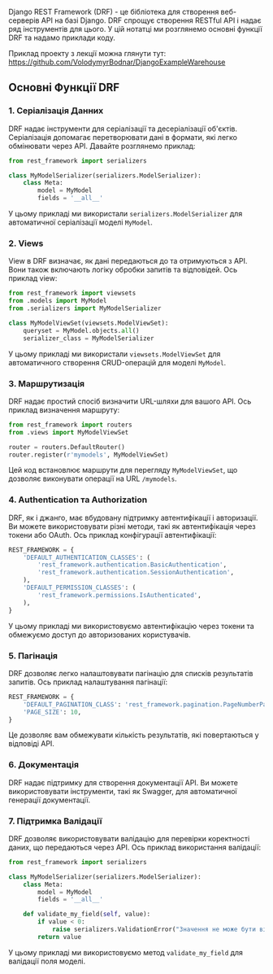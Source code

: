 
Django REST Framework (DRF) - це бібліотека для створення веб-серверів API на базі Django. DRF спрощує створення RESTful API і надає ряд інструментів для цього. У цій нотатці ми розглянемо основні функції DRF та надамо приклади коду.

Приклад проекту з лекції можна глянути тут: https://github.com/VolodymyrBodnar/DjangoExampleWarehouse
## Основні Функції DRF

### 1. Серіалізація Данних

DRF надає інструменти для серіалізації та десеріалізації об'єктів. Серіалізація допомагає перетворювати дані в формати, які легко обмінювати через API. Давайте розглянемо приклад:

```python
from rest_framework import serializers

class MyModelSerializer(serializers.ModelSerializer):
    class Meta:
        model = MyModel
        fields = '__all__'
```

У цьому прикладі ми використали `serializers.ModelSerializer` для автоматичної серіалізації моделі `MyModel`.

### 2. Views

View в DRF визначає, як дані передаються до та отримуються з API. Вони також включають логіку обробки запитів та відповідей. Ось приклад view:

```python
from rest_framework import viewsets
from .models import MyModel
from .serializers import MyModelSerializer

class MyModelViewSet(viewsets.ModelViewSet):
    queryset = MyModel.objects.all()
    serializer_class = MyModelSerializer
```

У цьому прикладі ми використали `viewsets.ModelViewSet` для автоматичного створення CRUD-операцій для моделі `MyModel`.

### 3. Маршрутизація

DRF надає простий спосіб визначити URL-шляхи для вашого API. Ось приклад визначення маршруту:

```python
from rest_framework import routers
from .views import MyModelViewSet

router = routers.DefaultRouter()
router.register(r'mymodels', MyModelViewSet)
```

Цей код встановлює маршрути для перегляду `MyModelViewSet`, що дозволяє виконувати операції на URL `/mymodels`.

### 4. Authentication та Authorization

DRF, як і джанго, має вбудовану підтримку автентифікації і авторизації. Ви можете використовувати різні методи, такі як автентифікація через токени або OAuth. Ось приклад конфігурації автентифікації:

```python
REST_FRAMEWORK = {
    'DEFAULT_AUTHENTICATION_CLASSES': (
		'rest_framework.authentication.BasicAuthentication',
        'rest_framework.authentication.SessionAuthentication',
    ),
    'DEFAULT_PERMISSION_CLASSES': (
        'rest_framework.permissions.IsAuthenticated',
    ),
}
```

У цьому прикладі ми використовуємо автентифікацію через токени та обмежуємо доступ до авторизованих користувачів.

### 5. Пагінація

DRF дозволяє легко налаштовувати пагінацію для списків результатів запитів. Ось приклад налаштування пагінації:

```python
REST_FRAMEWORK = {
    'DEFAULT_PAGINATION_CLASS': 'rest_framework.pagination.PageNumberPagination',
    'PAGE_SIZE': 10,
}
```

Це дозволяє вам обмежувати кількість результатів, які повертаються у відповіді API.

### 6. Документація

DRF надає підтримку для створення документації API. Ви можете використовувати інструменти, такі як Swagger, для автоматичної генерації документації.

### 7. Підтримка Валідації

DRF дозволяє використовувати валідацію для перевірки коректності даних, що передаються через API. Ось приклад використання валідації:

```python
from rest_framework import serializers

class MyModelSerializer(serializers.ModelSerializer):
    class Meta:
        model = MyModel
        fields = '__all__'

    def validate_my_field(self, value):
        if value < 0:
            raise serializers.ValidationError("Значення не може бути від'ємним.")
        return value
```

У цьому прикладі ми використовуємо метод `validate_my_field` для валідації поля моделі.
